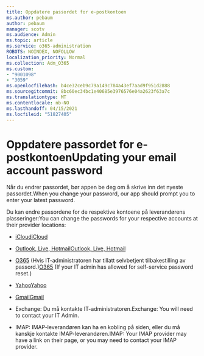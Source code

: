 ```yaml
---
title: Oppdatere passordet for e-postkontoen
ms.author: pebaum
author: pebaum
manager: scotv
ms.audience: Admin
ms.topic: article
ms.service: o365-administration
ROBOTS: NOINDEX, NOFOLLOW
localization_priority: Normal
ms.collection: Adm_O365
ms.custom:
- "9001098"
- "3059"
ms.openlocfilehash: b4ce32ceb9c79a149c784a43ef7aad9f951d2888
ms.sourcegitcommit: 8bc60ec34bc1e40685e3976576e04a2623f63a7c
ms.translationtype: MT
ms.contentlocale: nb-NO
ms.lasthandoff: 04/15/2021
ms.locfileid: "51827405"
---
```

# <a name="updating-your-email-account-password"></a><span data-ttu-id="f8c70-102">Oppdatere passordet for e-postkontoen</span><span class="sxs-lookup"><span data-stu-id="f8c70-102">Updating your email account password</span></span>

<span data-ttu-id="f8c70-103">Når du endrer passordet, bør appen be deg om å skrive inn det nyeste passordet.</span><span class="sxs-lookup"><span data-stu-id="f8c70-103">When you change your password, our app should prompt you to enter your latest password.</span></span>

<span data-ttu-id="f8c70-104">Du kan endre passordene for de respektive kontoene på leverandørens plasseringer:</span><span class="sxs-lookup"><span data-stu-id="f8c70-104">You can change the passwords for your respective accounts at their provider locations:</span></span>

- [<span data-ttu-id="f8c70-105">iCloud</span><span class="sxs-lookup"><span data-stu-id="f8c70-105">iCloud</span></span>](https://support.apple.com/HT201487)

- [<span data-ttu-id="f8c70-106">Outlook, Live, Hotmail</span><span class="sxs-lookup"><span data-stu-id="f8c70-106">Outlook, Live, Hotmail</span></span>](https://account.live.com/password/reset)

- <span data-ttu-id="f8c70-107">[O365](https://passwordreset.microsoftonline.com) (Hvis IT-administratoren har tillatt selvbetjent tilbakestilling av passord.)</span><span class="sxs-lookup"><span data-stu-id="f8c70-107">[O365](https://passwordreset.microsoftonline.com) (If your IT admin has allowed for self-service password reset.)</span></span>

- [<span data-ttu-id="f8c70-108">Yahoo</span><span class="sxs-lookup"><span data-stu-id="f8c70-108">Yahoo</span></span>](https://login.yahoo.com/account/challenge/username?done=https%3A%2F%2Fwww.yahoo.com%2F&authMechanism=secondary&chllngnm=base&sessionIndex=QQ--)

- [<span data-ttu-id="f8c70-109">Gmail</span><span class="sxs-lookup"><span data-stu-id="f8c70-109">Gmail</span></span>](https://support.google.com/mail/answer/41078?co=GENIE.Platform%3DDesktop&hl=en)

- <span data-ttu-id="f8c70-110">Exchange: Du må kontakte IT-administratoren.</span><span class="sxs-lookup"><span data-stu-id="f8c70-110">Exchange: You will need to contact your IT Admin.</span></span>

- <span data-ttu-id="f8c70-111">IMAP: IMAP-leverandøren kan ha en kobling på siden, eller du må kanskje kontakte IMAP-leverandøren.</span><span class="sxs-lookup"><span data-stu-id="f8c70-111">IMAP: Your IMAP provider may have a link on their page, or you may need to contact your IMAP provider.</span></span>